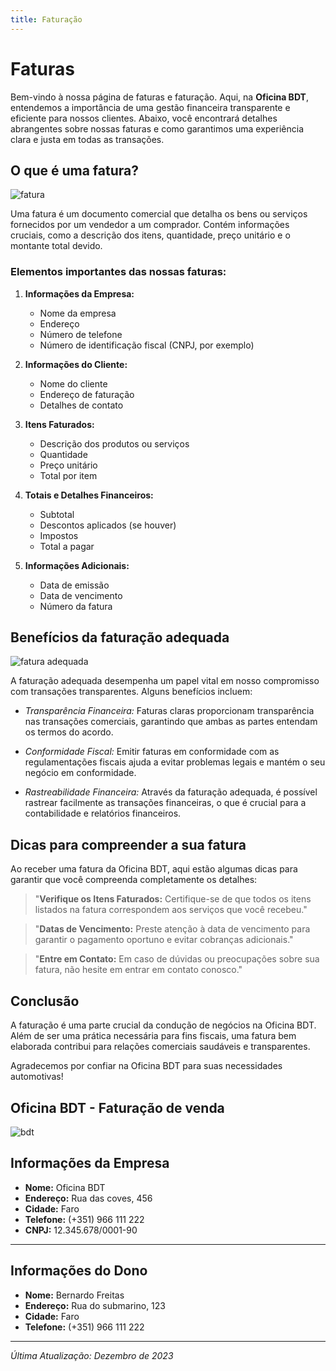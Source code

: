 ```yaml
---
title: Faturação
---
```


# Faturas

Bem-vindo à nossa página de faturas e faturação. Aqui, na **Oficina BDT**, entendemos a importância de uma gestão financeira transparente e eficiente para nossos clientes. Abaixo, você encontrará detalhes abrangentes sobre nossas faturas e como garantimos uma experiência clara e justa em todas as transações.

## O que é uma fatura?

![fatura](https://www.izibizi.pt/uploads/U-gRROm_.jpg)

Uma fatura é um documento comercial que detalha os bens ou serviços fornecidos por um vendedor a um comprador. Contém informações cruciais, como a descrição dos itens, quantidade, preço unitário e o montante total devido.

### Elementos importantes das nossas faturas:

1. **Informações da Empresa:**
   - Nome da empresa
   - Endereço
   - Número de telefone
   - Número de identificação fiscal (CNPJ, por exemplo)


2. **Informações do Cliente:**
   - Nome do cliente
   - Endereço de faturação
   - Detalhes de contato


3. **Itens Faturados:**
   - Descrição dos produtos ou serviços
   - Quantidade
   - Preço unitário
   - Total por item


4. **Totais e Detalhes Financeiros:**
   - Subtotal
   - Descontos aplicados (se houver)
   - Impostos
   - Total a pagar


5. **Informações Adicionais:**
   - Data de emissão
   - Data de vencimento
   - Número da fatura


## Benefícios da faturação adequada

![fatura adequada](https://www.deco.proteste.pt/-/media/edideco/images/home/dinheiro/impostos/news/2018/2via%20fatura/thumb-2via-fatura.jpg?rev=38857ce2-b089-4fe9-9571-96821f21c695&mw=660&hash=F4DAE5647F262D803E923B9733A677CE)

A faturação adequada desempenha um papel vital em nosso compromisso com transações transparentes. Alguns benefícios incluem:

- *Transparência Financeira:* Faturas claras proporcionam transparência nas transações comerciais, garantindo que ambas as partes entendam os termos do acordo.

- *Conformidade Fiscal:* Emitir faturas em conformidade com as regulamentações fiscais ajuda a evitar problemas legais e mantém o seu negócio em conformidade.

- *Rastreabilidade Financeira:* Através da faturação adequada, é possível rastrear facilmente as transações financeiras, o que é crucial para a contabilidade e relatórios financeiros.

## Dicas para compreender a sua fatura

Ao receber uma fatura da Oficina BDT, aqui estão algumas dicas para garantir que você compreenda completamente os detalhes:

> "**Verifique os Itens Faturados:** Certifique-se de que todos os itens listados na fatura correspondem aos serviços que você recebeu."

> "**Datas de Vencimento:** Preste atenção à data de vencimento para garantir o pagamento oportuno e evitar cobranças adicionais."

> "**Entre em Contato:** Em caso de dúvidas ou preocupações sobre sua fatura, não hesite em entrar em contato conosco."

## Conclusão

A faturação é uma parte crucial da condução de negócios na Oficina BDT. Além de ser uma prática necessária para fins fiscais, uma fatura bem elaborada contribui para relações comerciais saudáveis e transparentes.

Agradecemos por confiar na Oficina BDT para suas necessidades automotivas!

## Oficina BDT - Faturação de venda

![bdt](https://www.bdt.de/fileadmin/theming/logo/BDT_Logo_RGB.svg)

## Informações da Empresa
- **Nome:** Oficina BDT
- **Endereço:** Rua das coves, 456
- **Cidade:** Faro
- **Telefone:** (+351) 966 111 222
- **CNPJ:** 12.345.678/0001-90

---

## Informações do Dono
- **Nome:** Bernardo Freitas
- **Endereço:** Rua do submarino, 123
- **Cidade:** Faro
- **Telefone:** (+351) 966 111 222

---

*Última Atualização: Dezembro de 2023*

